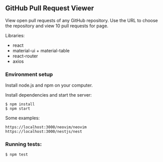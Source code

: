 ## GitHub Pull Request Viewer

View open pull requests of any GitHub repository. Use the URL to choose the repository and view 10 pull requests for page.

Libraries:
- react
- material-ui + material-table
- react-router
- axios

### Environment setup

Install node.js and npm on your computer.

Install dependencies and start the server:

```shell
$ npm install
$ npm start
```

Some examples:

```
https://localhost:3000/neovim/neovim
https://localhost:3000/nestjs/nest
```

### Running tests:

```shell
$ npm test
```
